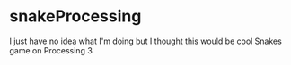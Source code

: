 # snakeProcessing

I just have no idea what I'm doing but I thought this would be cool
Snakes game on Processing 3

